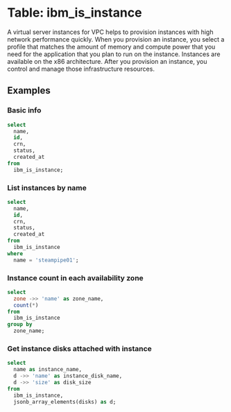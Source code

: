 # Table: ibm_is_instance

A virtual server instances for VPC helps to provision instances with high network performance quickly. When you provision an instance, you select a profile that matches the amount of memory and compute power that you need for the application that you plan to run on the instance. Instances are available on the x86 architecture. After you provision an instance, you control and manage those infrastructure resources.

## Examples

### Basic info

```sql
select
  name,
  id,
  crn,
  status,
  created_at
from
  ibm_is_instance;
```

### List instances by name

```sql
select
  name,
  id,
  crn,
  status,
  created_at
from
  ibm_is_instance
where
  name = 'steampipe01';
```

### Instance count in each availability zone

```sql
select
  zone ->> 'name' as zone_name,
  count(*)
from
  ibm_is_instance
group by
  zone_name;
```

### Get instance disks attached with instance

```sql
select
  name as instance_name,
  d ->> 'name' as instance_disk_name,
  d ->> 'size' as disk_size
from
  ibm_is_instance,
  jsonb_array_elements(disks) as d;
```
